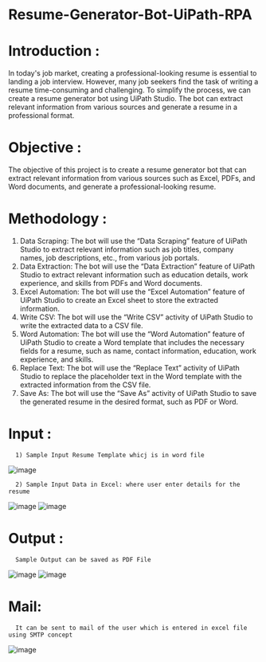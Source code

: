 # Resume-Generator-Bot-UiPath-RPA

# Introduction :
In today's job market, creating a professional-looking resume is essential to landing a job interview. However, many job seekers find the task of writing a resume time-consuming and challenging. To simplify the process, we can create a resume generator bot using UiPath Studio. The bot can extract relevant information from various sources and generate a resume in a professional format.

# Objective :

The objective of this project is to create a resume generator bot that can extract relevant information from various sources such as Excel, PDFs, and Word documents, and generate a professional-looking resume.

# Methodology :
1) Data Scraping: The bot will use the “Data Scraping” feature of UiPath Studio to extract relevant information such as job titles, company names, job descriptions, etc., from various job portals.
2) Data Extraction: The bot will use the “Data Extraction” feature of UiPath Studio to extract relevant information such as education details, work experience, and skills from PDFs and Word documents.
3) Excel Automation: The bot will use the “Excel Automation” feature of UiPath Studio to create an Excel sheet to store the extracted information.
4) Write CSV: The bot will use the “Write CSV” activity of UiPath Studio to write the extracted data to a CSV file.
5) Word Automation: The bot will use the “Word Automation” feature of UiPath Studio to create a Word template that includes the necessary fields for a resume, such as name, contact information, education, work experience, and skills.
6) Replace Text: The bot will use the “Replace Text” activity of UiPath Studio to replace the placeholder text in the Word template with the extracted information from the CSV file.
7) Save As: The bot will use the “Save As” activity of UiPath Studio to save the generated resume in the desired format, such as PDF or Word.
    
# Input : 
      1) Sample Input Resume Template whicj is in word file
  
  ![image](https://user-images.githubusercontent.com/113370126/236474853-a3c20331-1684-46c0-b355-46fbdb74d6fa.png)
  
      2) Sample Input Data in Excel: where user enter details for the resume
  
![image](https://github.com/user-attachments/assets/f484ebe9-7e75-4b41-8d24-d13ddf6384b6)
![image](https://github.com/user-attachments/assets/83469901-fdae-4354-aa5f-0505108c4530)
  
  
  # Output :
    
      Sample Output can be saved as PDF File
    
![image](https://github.com/user-attachments/assets/34b82f84-6eef-4776-bbb7-80b734149977)
![image](https://github.com/user-attachments/assets/6c106e20-2d84-4017-94a6-1bc0330277b7)

  # Mail:

      It can be sent to mail of the user which is entered in excel file using SMTP concept 

![image](https://github.com/user-attachments/assets/e8d87451-f4e0-4b8d-b211-821ae64bec14)



    

  
  
  
  
  
  
  
  
  
  
  
